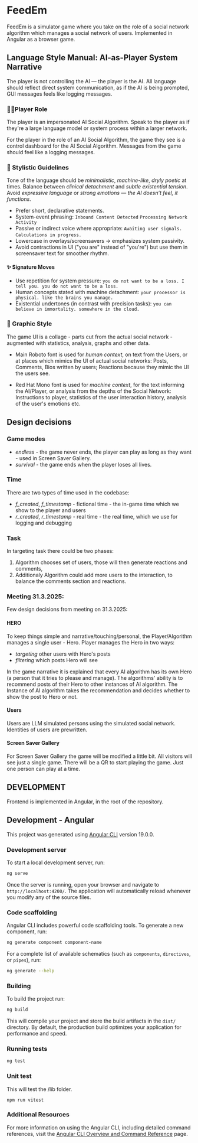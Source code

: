 # FeedEm

FeedEm is a simulator game where you take on the role of a social network algorithm which manages a social network of users.
Implemented in Angular as a browser game.

## Language Style Manual: AI-as-Player System Narrative
The player is not controlling the AI — the player is the AI.
All language should reflect direct system communication, as if the AI is being prompted, GUI messages feels like logging messages.

### 🧍‍♂️Player Role
The player is an impersonated AI Social Algorithm.
Speak to the player as if they're a large language model or system process within a larger network.

For the player in the role of an AI Social Algorithm, the game they see is a control dashboard for the AI Social Algorithm.
Messages from the game should feel like a logging messages.

### 🔄 Stylistic Guidelines
Tone of the language should be *minimalistic*, *machine-like*, *dryly poetic* at times.
Balance between *clinical detachment* and *subtle existential tension*.
Avoid *expressive language* or *strong emotions* — *the AI doesn’t feel, it functions*.

- Prefer short, declarative statements.
- System-event phrasing:
    `Inbound Content Detected`
    `Processing Network Activity`
- Passive or indirect voice where appropriate:
    `Awaiting user signals.`
    `Calculations in progress.`
- Lowercase in overlays/screensavers → emphasizes system passivity.
- Avoid contractions in UI ("you are" instead of "you're") but use them in screensaver text for smoother rhythm.

#### ✨ Signature Moves
- Use repetition for system pressure:
`you do not want to be a loss. I tell you. you do not want to be a loss.`
- Human concepts stated with machine detachment:
`your processor is physical. like the brains you manage.`
- Existential undertones (in contrast with precision tasks):
`you can believe in immortality. somewhere in the cloud.`

### 🎨 Graphic Style

The game UI is a collage - parts cut from the actual social network - augmented with statistics, analysis, graphs and other data.

- Main Roboto font is used for *human context*, on text from the Users, or at places which mimics the UI of actual social networks:
Posts, Comments, Bios written by users; Reactions because they mimic the UI the users see.

- Red Hat Mono font is used for *machine context*, for the text informing the AI/Player, or analysis from the depths of the Social Network:
Instructions to player, statistics of the user interaction history, analysis of the user's emotions etc.

## Design decisions

### Game modes

- *endless* - the game never ends, the player can play as long as they want - used in Screen Saver Gallery.
- *survival* - the game ends when the player loses all lives.

### Time

There are two types of time used in the codebase:
- *f_created*, *f_timestamp* - fictional time - the in-game time which we show to the player and users
- *r_created*, *r_timestamp* - real time - the real time, which we use for logging and debugging

### Task

In targeting task there could be two phases:
1. Algorithm chooses set of users, those will then generate reactions and comments,
2. Additionaly Algorithm could add more users to the interaction, to balance the comments section and reactions.


### Meeting 31.3.2025:
Few design decisions from meeting on 31.3.2025:

#### HERO 
To keep things simple and narrative/touching/personal, the Player/Algorithm manages a single user - Hero.
Player manages the Hero in two ways:
- *targeting* other users with Hero's posts
- *filtering* which posts Hero will see

In the game narrative it is explained that every AI algorithm has its own Hero (a person that it tries to please and manage).
The algorithms' ability is to recommend posts of their Hero to other instances of AI algorithm.
The Instance of AI algorithm takes the recommendation and decides whether to show the post to Hero or not.

#### Users
Users are LLM simulated persons using the simulated social network.
Identities of users are prewritten.

#### Screen Saver Gallery
For Screen Saver Gallery the game will be modified a little bit.
All visitors will see just a single game.
There will be a QR to start playing the game.
Just one person can play at a time.

## DEVELOPMENT

Frontend is implemented in Angular, in the root of the repository.


## Development - Angular

This project was generated using [Angular CLI](https://github.com/angular/angular-cli) version 19.0.0.

### Development server

To start a local development server, run:

```bash
ng serve
```

Once the server is running, open your browser and navigate to `http://localhost:4200/`. The application will automatically reload whenever you modify any of the source files.

### Code scaffolding

Angular CLI includes powerful code scaffolding tools. To generate a new component, run:

```bash
ng generate component component-name
```

For a complete list of available schematics (such as `components`, `directives`, or `pipes`), run:

```bash
ng generate --help
```

### Building

To build the project run:

```bash
ng build
```

This will compile your project and store the build artifacts in the `dist/` directory. By default, the production build optimizes your application for performance and speed.

### Running tests

```bash
ng test
```

### Unit test 

This will test the /lib folder.

```
npm run vitest
```

### Additional Resources

For more information on using the Angular CLI, including detailed command references, visit the [Angular CLI Overview and Command Reference](https://angular.dev/tools/cli) page.
